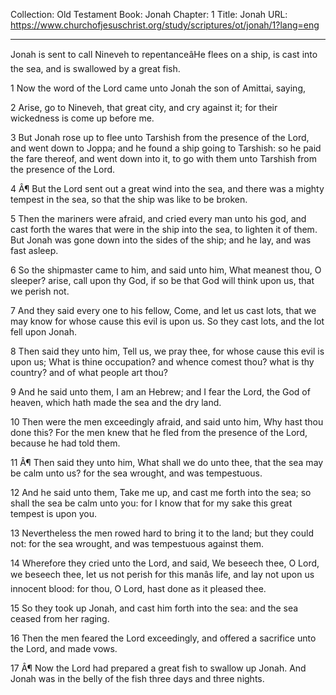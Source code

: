 Collection: Old Testament
Book: Jonah
Chapter: 1
Title: Jonah
URL: https://www.churchofjesuschrist.org/study/scriptures/ot/jonah/1?lang=eng

---

Jonah is sent to call Nineveh to repentanceâHe flees on a ship, is cast into the sea, and is swallowed by a great fish.

1 Now the word of the Lord came unto Jonah the son of Amittai, saying,

2 Arise, go to Nineveh, that great city, and cry against it; for their wickedness is come up before me.

3 But Jonah rose up to flee unto Tarshish from the presence of the Lord, and went down to Joppa; and he found a ship going to Tarshish: so he paid the fare thereof, and went down into it, to go with them unto Tarshish from the presence of the Lord.

4 Â¶ But the Lord sent out a great wind into the sea, and there was a mighty tempest in the sea, so that the ship was like to be broken.

5 Then the mariners were afraid, and cried every man unto his god, and cast forth the wares that were in the ship into the sea, to lighten it of them. But Jonah was gone down into the sides of the ship; and he lay, and was fast asleep.

6 So the shipmaster came to him, and said unto him, What meanest thou, O sleeper? arise, call upon thy God, if so be that God will think upon us, that we perish not.

7 And they said every one to his fellow, Come, and let us cast lots, that we may know for whose cause this evil is upon us. So they cast lots, and the lot fell upon Jonah.

8 Then said they unto him, Tell us, we pray thee, for whose cause this evil is upon us; What is thine occupation? and whence comest thou? what is thy country? and of what people art thou?

9 And he said unto them, I am an Hebrew; and I fear the Lord, the God of heaven, which hath made the sea and the dry land.

10 Then were the men exceedingly afraid, and said unto him, Why hast thou done this? For the men knew that he fled from the presence of the Lord, because he had told them.

11 Â¶ Then said they unto him, What shall we do unto thee, that the sea may be calm unto us? for the sea wrought, and was tempestuous.

12 And he said unto them, Take me up, and cast me forth into the sea; so shall the sea be calm unto you: for I know that for my sake this great tempest is upon you.

13 Nevertheless the men rowed hard to bring it to the land; but they could not: for the sea wrought, and was tempestuous against them.

14 Wherefore they cried unto the Lord, and said, We beseech thee, O Lord, we beseech thee, let us not perish for this manâs life, and lay not upon us innocent blood: for thou, O Lord, hast done as it pleased thee.

15 So they took up Jonah, and cast him forth into the sea: and the sea ceased from her raging.

16 Then the men feared the Lord exceedingly, and offered a sacrifice unto the Lord, and made vows.

17 Â¶ Now the Lord had prepared a great fish to swallow up Jonah. And Jonah was in the belly of the fish three days and three nights.
